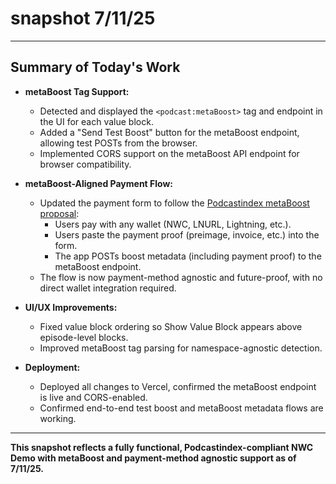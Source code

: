 # snapshot 7/11/25

---

## Summary of Today's Work

- **metaBoost Tag Support:**
  - Detected and displayed the `<podcast:metaBoost>` tag and endpoint in the UI for each value block.
  - Added a "Send Test Boost" button for the metaBoost endpoint, allowing test POSTs from the browser.
  - Implemented CORS support on the metaBoost API endpoint for browser compatibility.

- **metaBoost-Aligned Payment Flow:**
  - Updated the payment form to follow the [Podcastindex metaBoost proposal](https://github.com/Podcastindex-org/podcast-namespace/discussions/676):
    - Users pay with any wallet (NWC, LNURL, Lightning, etc.).
    - Users paste the payment proof (preimage, invoice, etc.) into the form.
    - The app POSTs boost metadata (including payment proof) to the metaBoost endpoint.
  - The flow is now payment-method agnostic and future-proof, with no direct wallet integration required.

- **UI/UX Improvements:**
  - Fixed value block ordering so Show Value Block appears above episode-level blocks.
  - Improved metaBoost tag parsing for namespace-agnostic detection.

- **Deployment:**
  - Deployed all changes to Vercel, confirmed the metaBoost endpoint is live and CORS-enabled.
  - Confirmed end-to-end test boost and metaBoost metadata flows are working.

---

**This snapshot reflects a fully functional, Podcastindex-compliant NWC Demo with metaBoost and payment-method agnostic support as of 7/11/25.** 